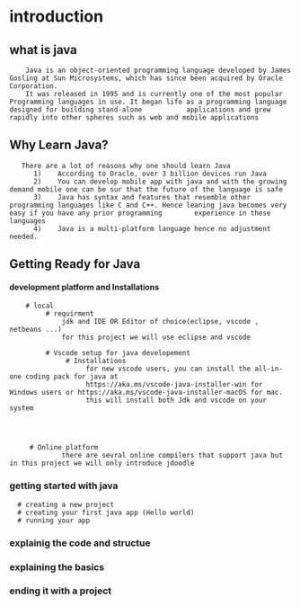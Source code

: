 # introduction 
   ## what is java
        Java is an object-oriented programming language developed by James Gosling at Sun Microsystems, which has since been acquired by Oracle Corporation. 
        It was released in 1995 and is currently one of the most popular Programming languages in use. It began life as a programming language designed for building stand-alone           applications and grew rapidly into other spheres such as web and mobile applications
   ## Why Learn Java?
       There are a lot of reasons why one should learn Java
          1)	According to Oracle, over 3 billion devices run Java
          2)	You can develop mobile app with java and with the growing demand mobile one can be sur that the future of the language is safe
          3)	Java has syntax and features that resemble other programming languages like C and C++. Hence leaning java becomes very easy if you have any prior programming        experience in these languages
          4)	Java is a multi-platform language hence no adjustment needed.

        
## Getting Ready for Java
      
   #### development platform and Installations
        # local 
             # requirment 
                 jdk and IDE OR Editor of choice(eclipse, vscode , netbeans ...)
                 for this project we will use eclipse and vscode
             
             # Vscode setup for java developement
                  # Installations
                       for new vscode users, you can install the all-in-one coding pack for java at
                       https://aka.ms/vscode-java-installer-win for Windows users or https://aka.ms/vscode-java-installer-macOS for mac.
                       this will install both Jdk and vscode on your system   
               
                
                
                
         # Online platform 
                 there are sevral online compilers that support java but in this project we will only introduce jdoodle
                    
              
### getting started with java
      # creating a new project
      # creating your first java app (Hello world)
      # running your app
### explainig the code and structue 
### explaining the basics 
### ending it with a project 
